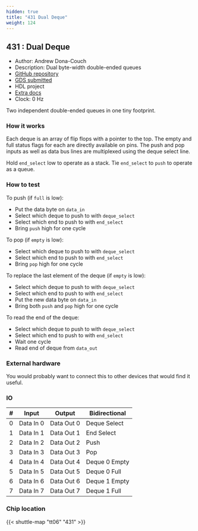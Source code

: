 ```yaml
---
hidden: true
title: "431 Dual Deque"
weight: 124
---
```


## 431 : Dual Deque

* Author: Andrew Dona-Couch
* Description: Dual byte-width double-ended queues
* [GitHub repository](https://github.com/couchand/tt06-dual-deque)
* [GDS submitted](https://github.com/couchand/tt06-dual-deque/actions/runs/8694032397)
* HDL project
* [Extra docs]()
* Clock: 0 Hz

Two independent double-ended queues in one tiny footprint.

### How it works

Each deque is an array of flip flops with a pointer to the top.  The empty and full
status flags for each are directly available on pins.  The push and pop inputs as
well as data bus lines are multiplexed using the deque select line.

Hold `end_select` low to operate as a stack.  Tie `end_select` to `push` to operate
as a queue.

### How to test

To push (if `full` is low):

- Put the data byte on `data_in`
- Select which deque to push to with `deque_select`
- Select which end to push to with `end_select`
- Bring `push` high for one cycle

To pop (if `empty` is low):

- Select which deque to push to with `deque_select`
- Select which end to push to with `end_select`
- Bring `pop` high for one cycle

To replace the last element of the deque (if `empty` is low):

- Select which deque to push to with `deque_select`
- Select which end to push to with `end_select`
- Put the new data byte on `data_in`
- Bring both `push` and `pop` high for one cycle

To read the end of the deque:

- Select which deque to push to with `deque_select`
- Select which end to push to with `end_select`
- Wait one cycle
- Read end of deque from `data_out`

### External hardware

You would probably want to connect this to other devices that would find it useful.


### IO

| #             | Input    | Output   | Bidirectional   |
| ------------- | -------- | -------- | --------------- |
| 0 | Data In 0  | Data Out 0  | Deque Select        |
| 1 | Data In 1  | Data Out 1  | End Select        |
| 2 | Data In 2  | Data Out 2  | Push        |
| 3 | Data In 3  | Data Out 3  | Pop        |
| 4 | Data In 4  | Data Out 4  | Deque 0 Empty        |
| 5 | Data In 5  | Data Out 5  | Deque 0 Full        |
| 6 | Data In 6  | Data Out 6  | Deque 1 Empty        |
| 7 | Data In 7  | Data Out 7  | Deque 1 Full        |


### Chip location

{{< shuttle-map "tt06" "431" >}}
